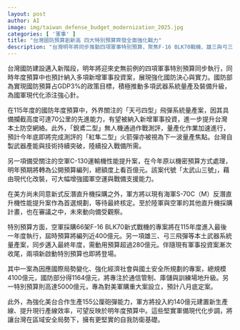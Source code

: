 ```yaml
---
layout: post
author: AI
image: img/taiwan_defense_budget_modernization_2025.jpg
categories: [ '軍事' ]
title: "台灣國防預算創新高 四大特別預算齊發全面強化戰力"
description: "台灣明年將同步推動四項軍事特別預算，聚焦F-16 BLK70戰機、雄三與弓三飛彈等重點國造武器量產，以及C-130運輸機、S-70C反潛直升機升級案。國防部鎖定GDP 3%預算目標，加速無人機、火箭彈等自製裝備量產，特別預算規模更達9100億元。美台合作在155公厘砲彈生產上進展顯著，台灣自我防衛基礎將隨現代化投資全面提升。"
---
```

台灣國防建設邁入新階段，明年將迎來史無前例的四項軍事特別預算同步執行，同時年度預算中也預計納入多項新增軍事投資案，展現強化國防決心與實力。國防部為實現國防預算占GDP3%的政策目標，積極推動多項武器系統量產及裝備升級，為國軍現代化添注強心針。

在115年度的國防年度預算中，外界關注的「天弓四型」飛彈系統量產案，因其具備攔截高度可達70公里的先進能力，有望被納入新增軍事投資，進一步提升台灣本土防空網絡。此外，「銳鳶二型」無人機通過作戰測評，量產化作業加速進行，預計今年底即將完成測評的「紅隼二型」火箭彈亦被視為下一波量產焦點。台灣自製武器產能與技術持續突破，陸續投入戰備所需。

另一項備受關注的空軍C-130運輸機性能提升案，在今年原以機密預算方式處理，明年預期將轉為公開預算編列，總額度上看百億元。該案代號「太武山三號」，藉由現代化改裝，可大幅增強國軍空運與戰備支援能力。

在美方尚未同意新式反潛直升機採購之外，軍方將以現有海軍S-70C（M）反潛直升機性能提升案作為首選規劃，等待最終核定。至於陸軍與空軍的其他直升機採購計畫，也在審議之中，未來動向備受觀察。

特別預算方面，空軍採購66架F-16 BLK70新式戰機的專案將在115年度進入最後一年度執行，屆時預算將編列近400億元。另一項雄三、弓三飛彈等本土武器系統量產案，同步邁入最終年度，需動用預算超過280億元。伴隨現有軍事投資案漸次收尾，兩項新啟動特別預算也即將登場。

其中一案為因應國際局勢變化、強化經濟社會與國土安全所規劃的專案，總規模4100億元，國防部分得1164億元，將專注於通信管制、庫儲與訓練場地升級。另一特別預算則高達5000億元，專為對美軍購重大案設立，預計八月底定案。

此外，為強化美台合作生產155公厘砲彈能力，軍方將投入約140億元建置新生產線、提升現行產線效率，可望反映於明年度預算中。這些堅實軍備現代化步調，將讓台灣在區域安全局勢下，擁有更堅實的自我防衛基礎。